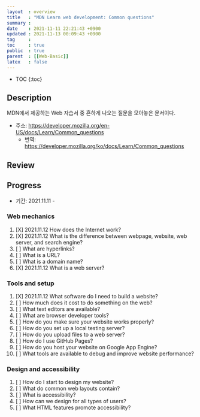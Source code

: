 ```yaml
---
layout  : overview
title   : "MDN Learn web development: Common questions"
summary : 
date    : 2021-11-11 22:21:43 +0900
updated : 2021-11-13 00:09:43 +0900
tag     : 
toc     : true
public  : true
parent  : [[Web-Basic]]
latex   : false
---
```

* TOC
{:toc}

## Description

MDN에서 제공하는 Web 자습서 중 흔하게 나오는 질문을 모아놓은 문서이다.

* 주소: https://developer.mozilla.org/en-US/docs/Learn/Common_questions
    * 번역: https://developer.mozilla.org/ko/docs/Learn/Common_questions

## Review

## Progress

* 기간: 2021.11.11 -

### Web mechanics

1. [X] 2021.11.12 How does the Internet work?
1. [X] 2021.11.12 What is the difference between webpage, website, web server, and search engine?
1. [ ] What are hyperlinks?
1. [ ] What is a URL?
1. [ ] What is a domain name?
1. [X] 2021.11.12 What is a web server?

### Tools and setup

1. [X] 2021.11.12 What software do I need to build a website?
1. [ ] How much does it cost to do something on the web?
1. [ ] What text editors are available?
1. [ ] What are browser developer tools?
1. [ ] How do you make sure your website works properly?
1. [ ] How do you set up a local testing server?
1. [ ] How do you upload files to a web server?
1. [ ] How do I use GitHub Pages?
1. [ ] How do you host your website on Google App Engine?
1. [ ] What tools are available to debug and improve website performance?

### Design and accessibility

1. [ ] How do I start to design my website?
1. [ ] What do common web layouts contain?
1. [ ] What is accessibility?
1. [ ] How can we design for all types of users?
1. [ ] What HTML features promote accessibility?

